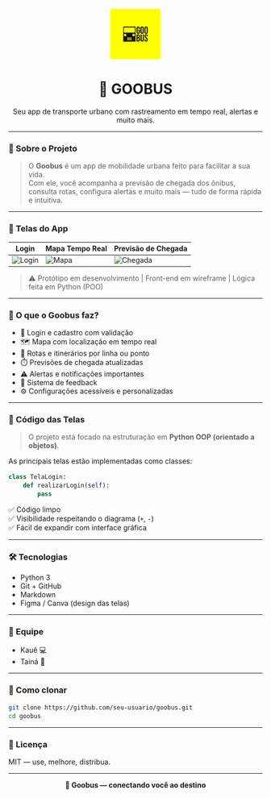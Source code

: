 <!-- Banner animado ou imagem de destaque -->
<p align="center">
  <img src="https://github.com/kauevictor30/GooBus/blob/idv/GooBus.png?raw=true" alt="Goobus App" width="100px" heght="100px">
</p>

<h1 align="center">🚌 GOOBUS</h1>
<p align="center">Seu app de transporte urbano com rastreamento em tempo real, alertas e muito mais.</p>

---

### 🚀 Sobre o Projeto

> O **Goobus** é um app de mobilidade urbana feito para facilitar a sua vida.  
> Com ele, você acompanha a previsão de chegada dos ônibus, consulta rotas, configura alertas e muito mais — tudo de forma rápida e intuitiva.

---

### 📱 Telas do App

| Login | Mapa Tempo Real | Previsão de Chegada |
|-------|------------------|----------------------|
| ![Login](https://user-images.githubusercontent.com/your-image-id/login.gif) | ![Mapa](https://user-images.githubusercontent.com/your-image-id/mapa.gif) | ![Chegada](https://user-images.githubusercontent.com/your-image-id/chegada.gif) |

> ⚠️ Protótipo em desenvolvimento | Front-end em wireframe | Lógica feita em Python (POO)

---

### 🧠 O que o Goobus faz?

- 🔐 Login e cadastro com validação
- 🗺️ Mapa com localização em tempo real
- 🚏 Rotas e itinerários por linha ou ponto
- ⏱️ Previsões de chegada atualizadas
- ⚠️ Alertas e notificações importantes
- 💬 Sistema de feedback
- ⚙️ Configurações acessíveis e personalizadas

---

### 🧪 Código das Telas

> O projeto está focado na estruturação em **Python OOP (orientado a objetos)**.

As principais telas estão implementadas como classes:
```python
class TelaLogin:
    def realizarLogin(self):
        pass
```
✅ Código limpo  
✅ Visibilidade respeitando o diagrama (`+`, `-`)  
✅ Fácil de expandir com interface gráfica

---

### 🛠️ Tecnologias

- Python 3
- Git + GitHub
- Markdown
- Figma / Canva (design das telas)

---

### 👥 Equipe

- Kauê 💻  
- Tainá 🎨  

---

### 📂 Como clonar

```bash
git clone https://github.com/seu-usuario/goobus.git
cd goobus
```

---

### 📄 Licença

MIT — use, melhore, distribua.

---

<p align="center"><strong>🚏 Goobus — conectando você ao destino</strong></p>
